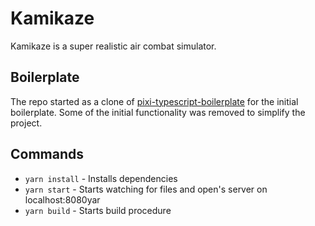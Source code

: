 # Kamikaze
Kamikaze is a super realistic air combat simulator.

## Boilerplate

The repo started as a clone of [pixi-typescript-boilerplate](https://github.com/yordan-kanchelov/pixi-typescript-boilerplate) for the initial boilerplate. Some of the initial functionality was removed to simplify the project.

## Commands

-   `yarn install` - Installs dependencies
-   `yarn start` - Starts watching for files and open's server on localhost:8080yar
-   `yarn build` - Starts build procedure

